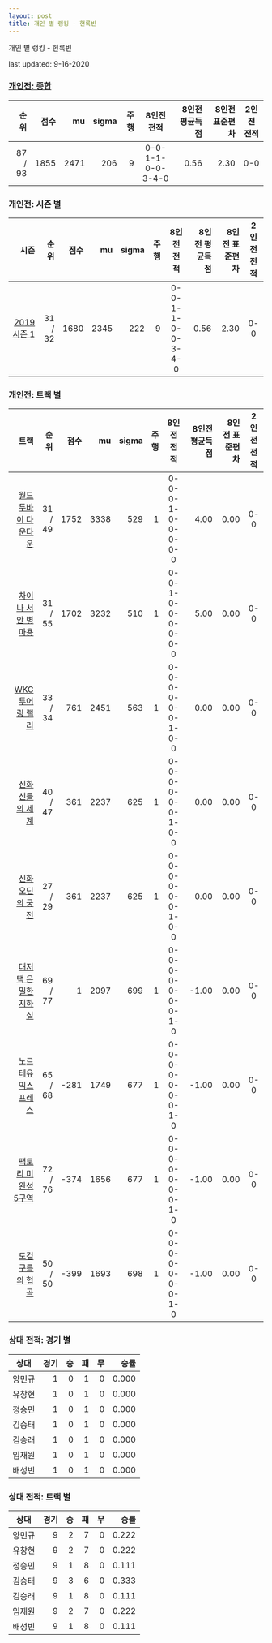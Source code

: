 ```yaml
---
layout: post
title: 개인 별 랭킹 - 현록빈
---
```



개인 별 랭킹 - 현록빈


last updated: 9-16-2020

### [개인전: 종합](../singles-full)

| 순위 | 점수 | mu | sigma | 주행 | 8인전 전적 | 8인전 평균득점 | 8인전 표준편차 | 2인전 전적 |
|---:|---:|---:|---:|---:|:---:|---:|---:|:---:|
| 87 / 93 | 1855 | 2471 | 206 | 9 | 0-0-1-1-0-0-3-4-0 | 0.56 | 2.30 | 0-0 |

### 개인전: 시즌 별

| 시즌 | 순위 | 점수 | mu | sigma | 주행 | 8인전 전적 | 8인전 평균득점 | 8인전 표준편차 | 2인전 전적 |
|---:|---:|---:|---:|---:|---:|:---:|---:|---:|:---:|
| [2019 시즌 1](../singles-s2019_1) | 31 / 32 | 1680 | 2345 | 222 | 9 |  0-0-1-1-0-0-3-4-0 | 0.56 | 2.30 | 0-0 |

### 개인전: 트랙 별

| 트랙 | 순위 | 점수 | mu | sigma | 주행 | 8인전 전적 | 8인전 평균득점 | 8인전 표준편차 | 2인전 전적 |
|---:|---:|---:|---:|---:|---:|:---:|---:|---:|:---:|
| [월드 두바이 다운타운](../dubai) | 31 / 49 | 1752 | 3338 | 529 | 1 | 0-0-0-1-0-0-0-0-0 | 4.00 | 0.00 | 0-0 |
| [차이나 서안 병마용](../byeongma) | 31 / 55 | 1702 | 3232 | 510 | 1 | 0-0-1-0-0-0-0-0-0 | 5.00 | 0.00 | 0-0 |
| [WKC 투어링 랠리](../rally) | 33 / 34 | 761 | 2451 | 563 | 1 | 0-0-0-0-0-0-1-0-0 | 0.00 | 0.00 | 0-0 |
| [신화 신들의 세계](../shinsegye) | 40 / 47 | 361 | 2237 | 625 | 1 | 0-0-0-0-0-0-1-0-0 | 0.00 | 0.00 | 0-0 |
| [신화 오딘의 궁전](../odin) | 27 / 29 | 361 | 2237 | 625 | 1 | 0-0-0-0-0-0-1-0-0 | 0.00 | 0.00 | 0-0 |
| [대저택 은밀한 지하실](../jeotaek) | 69 / 77 | 1 | 2097 | 699 | 1 | 0-0-0-0-0-0-0-1-0 | -1.00 | 0.00 | 0-0 |
| [노르테유 익스프레스](../noex) | 65 / 68 | -281 | 1749 | 677 | 1 | 0-0-0-0-0-0-0-1-0 | -1.00 | 0.00 | 0-0 |
| [팩토리 미완성 5구역](../district5) | 72 / 76 | -374 | 1656 | 677 | 1 | 0-0-0-0-0-0-0-1-0 | -1.00 | 0.00 | 0-0 |
| [도검 구름의 협곡](../hyupgog) | 50 / 50 | -399 | 1693 | 698 | 1 | 0-0-0-0-0-0-0-1-0 | -1.00 | 0.00 | 0-0 |

### 상대 전적: 경기 별

| 상대 | 경기 | 승 | 패 | 무 | 승률 |
|:---:|---:|---:|---:|---:|---:|
| 양민규 | 1 | 0 | 1 | 0 | 0.000 |
| 유창현 | 1 | 0 | 1 | 0 | 0.000 |
| 정승민 | 1 | 0 | 1 | 0 | 0.000 |
| 김승태 | 1 | 0 | 1 | 0 | 0.000 |
| 김승래 | 1 | 0 | 1 | 0 | 0.000 |
| 임재원 | 1 | 0 | 1 | 0 | 0.000 |
| 배성빈 | 1 | 0 | 1 | 0 | 0.000 |

### 상대 전적: 트랙 별

| 상대 | 경기 | 승 | 패 | 무 | 승률 |
|:---:|---:|---:|---:|---:|---:|
| 양민규 | 9 | 2 | 7 | 0 | 0.222 |
| 유창현 | 9 | 2 | 7 | 0 | 0.222 |
| 정승민 | 9 | 1 | 8 | 0 | 0.111 |
| 김승태 | 9 | 3 | 6 | 0 | 0.333 |
| 김승래 | 9 | 1 | 8 | 0 | 0.111 |
| 임재원 | 9 | 2 | 7 | 0 | 0.222 |
| 배성빈 | 9 | 1 | 8 | 0 | 0.111 |
